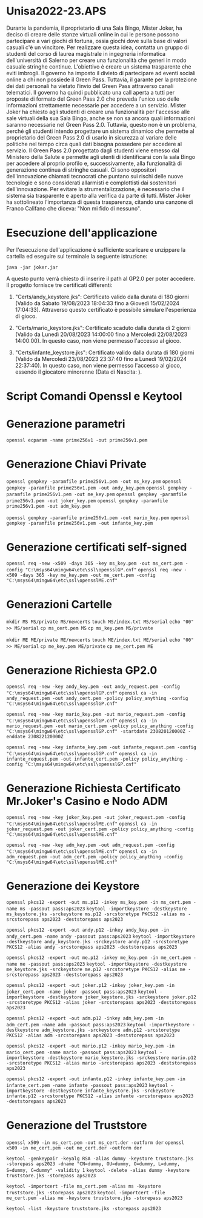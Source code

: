 # Unisa2022-23.APS

Durante la pandemia, il proprietario di una Sala Bingo, Mister Joker, ha deciso 
di creare delle stanze virtuali online in cui le persone possono partecipare a 
vari giochi di fortuna, ossia giochi dove sulla base di valori casuali c'è un 
vincitore. Per realizzare questa idea, contatta un gruppo di studenti del corso 
di laurea magistrale in ingegneria informatica dell'università di Salerno per 
creare una funzionalità che generi in modo casuale stringhe continue. 
L'obiettivo è creare un sistema trasparente che eviti imbrogli. 
Il governo ha imposto il divieto di partecipare ad eventi sociali online a chi non 
possiede il Green Pass. Tuttavia, il garante per la protezione dei dati personali 
ha vietato l’invio del Green Pass attraverso canali telematici. Il governo ha 
quindi pubblicato una call aperta a tutti per proposte di formato del Green 
Pass 2.0 che preveda l'unico uso delle informazioni strettamente necessarie 
per accedere a un servizio. Mister Joker ha chiesto agli studenti di creare una 
funzionalità per l'accesso alle sale virtuali della sua Sala Bingo, anche se non 
sa ancora quali informazioni saranno necessarie nel Green Pass 2.0. Tuttavia, 
questo non è un problema, perché gli studenti intendo progettare un sistema 
dinamico che permette al proprietario del Green Pass 2.0 di usarlo in sicurezza 
al variare delle politiche nel tempo circa quali dati bisogna possedere per 
accedere al servizio. Il Green Pass 2.0 progettato dagli studenti viene emesso 
dal Ministero della Salute e permette agli utenti di identificarsi con la sala 
Bingo per accedere al proprio profilo e, successivamente, alla funzionalità di 
generazione continua di stringhe casuali.
Ci sono oppositori dell'innovazione chiamati tecnocrati che puntano sui rischi 
delle nuove tecnologie e sono considerati allarmisti e complottisti dai 
sostenitori dell'innovazione. Per evitare la strumentalizzazione, è necessario 
che il sistema sia trasparente e aperto alla verifica da parte di tutti. Mister 
Joker ha sottolineato l'importanza di questa trasparenza, citando una canzone 
di Franco Califano che diceva: "Non mi fido di nessuno".


# Esecuzione dell'applicazione
Per l'esecuzione dell'applicazione è sufficiente scaricare e unzippare la cartella ed eseguire sul terminale la seguente istruzione:

`java -jar joker.jar`

A questo punto verrà chiesto di inserire il path al GP2.0 per poter accedere. Il progetto fornisce tre certificati differenti:

1. "Certs/andy_keystore.jks": Certificato valido dalla durata di 180 giorni (Valido da Sabato 19/08/2023 18:04:33 fino a Giovedì 15/02/2024 17:04:33). Attraverso questo certificato è possibile simulare l'esperienza di gioco.

1. "Certs/mario_keystore.jks": Certificato scaduto dalla durata di 2 giorni (Valido da Lunedì 20/08/2023 14:00:00 fino a Mercoledì 22/08/2023 14:00:00). In questo caso, non viene permesso l'accesso al gioco.

1. "Certs/infante_keystore.jks": Certificato valido dalla durata di 180 giorni  (Valido da Mercoledi 23/08/2023 23:37:40 fino a Lunedì 19/02/2024 22:37:40). In questo caso, non viene permesso l'accesso al gioco, essendo il giocatore minorenne (Data di Nascita: ).

# Script Comandi Openssl e Keytool

# Generazione parametri
`openssl ecparam -name prime256v1 -out prime256v1.pem`

# Generazione Chiavi Private
`openssl genpkey -paramfile prime256v1.pem -out ms_key.pem`
`openssl genpkey -paramfile prime256v1.pem -out andy_key.pem`
`openssl genpkey -paramfile prime256v1.pem -out me_key.pem`
`openssl genpkey -paramfile prime256v1.pem -out joker_key.pem`
`openssl genpkey -paramfile prime256v1.pem -out adm_key.pem`

<!-- Altri Player -->
`openssl genpkey -paramfile prime256v1.pem -out mario_key.pem`
`openssl genpkey -paramfile prime256v1.pem -out infante_key.pem`

# Generazione certificati self-signed
`openssl req -new -x509 -days 365 -key ms_key.pem -out ms_cert.pem -config "C:\msys64\mingw64\etc\ssl\opensslGP.cnf"`
`openssl req -new -x509 -days 365 -key me_key.pem -out me_cert.pem -config "C:\msys64\mingw64\etc\ssl\opensslME.cnf"`

# Generazioni Cartelle
`mkdir MS MS/private MS/newcerts`
`touch MS/index.txt MS/serial`
`echo "00" >> MS/serial`
`cp ms_cert.pem MS`
`cp ms_key.pem MS/private`

`mkdir ME ME/private ME/newcerts`
`touch ME/index.txt ME/serial`
`echo "00" >> ME/serial`
`cp me_key.pem ME/private`
`cp me_cert.pem ME`

# Generazione Richiesta GP2.0
`openssl req -new -key andy_key.pem -out andy_request.pem -config "C:\msys64\mingw64\etc\ssl\opensslGP.cnf"`
`openssl ca -in andy_request.pem -out andy_cert.pem -policy policy_anything -config "C:\msys64\mingw64\etc\ssl\opensslGP.cnf"`

<!-- Altri Player -->
`openssl req -new -key mario_key.pem -out mario_request.pem -config "C:\msys64\mingw64\etc\ssl\opensslGP.cnf"`
`openssl ca -in mario_request.pem -out mario_cert.pem -policy policy_anything -config "C:\msys64\mingw64\etc\ssl\opensslGP.cnf" -startdate 230820120000Z -enddate 230822120000Z`

`openssl req -new -key infante_key.pem -out infante_request.pem -config "C:\msys64\mingw64\etc\ssl\opensslGP.cnf"`
`openssl ca -in infante_request.pem -out infante_cert.pem -policy policy_anything -config "C:\msys64\mingw64\etc\ssl\opensslGP.cnf"`

# Generazione Richiesta Certificato Mr.Joker's Casino e Nodo ADM
`openssl req -new -key joker_key.pem -out joker_request.pem -config "C:\msys64\mingw64\etc\ssl\opensslME.cnf"`
`openssl ca -in joker_request.pem -out joker_cert.pem -policy policy_anything -config "C:\msys64\mingw64\etc\ssl\opensslME.cnf"`

`openssl req -new -key adm_key.pem -out adm_request.pem -config "C:\msys64\mingw64\etc\ssl\opensslME.cnf"`
`openssl ca -in adm_request.pem -out adm_cert.pem -policy policy_anything -config "C:\msys64\mingw64\etc\ssl\opensslME.cnf"`


# Generazione dei Keystore
`openssl pkcs12 -export -out ms.p12 -inkey ms_key.pem -in ms_cert.pem -name ms -passout pass:aps2023`
`keytool -importkeystore -destkeystore ms_keystore.jks -srckeystore ms.p12 -srcstoretype PKCS12 -alias ms -srcstorepass aps2023 -deststorepass aps2023`

`openssl pkcs12 -export -out andy.p12 -inkey andy_key.pem -in andy_cert.pem -name andy -passout pass:aps2023`
`keytool -importkeystore -destkeystore andy_keystore.jks -srckeystore andy.p12 -srcstoretype PKCS12 -alias andy -srcstorepass aps2023 -deststorepass aps2023`

`openssl pkcs12 -export -out me.p12 -inkey me_key.pem -in me_cert.pem -name me -passout pass:aps2023`
`keytool -importkeystore -destkeystore me_keystore.jks -srckeystore me.p12 -srcstoretype PKCS12 -alias me -srcstorepass aps2023 -deststorepass aps2023`

`openssl pkcs12 -export -out joker.p12 -inkey joker_key.pem -in joker_cert.pem -name joker -passout pass:aps2023`
`keytool -importkeystore -destkeystore joker_keystore.jks -srckeystore joker.p12 -srcstoretype PKCS12 -alias joker -srcstorepass aps2023 -deststorepass aps2023`

`openssl pkcs12 -export -out adm.p12 -inkey adm_key.pem -in adm_cert.pem -name adm -passout pass:aps2023`
`keytool -importkeystore -destkeystore adm_keystore.jks -srckeystore adm.p12 -srcstoretype PKCS12 -alias adm -srcstorepass aps2023 -deststorepass aps2023`

<!-- Altri Player -->
`openssl pkcs12 -export -out mario.p12 -inkey mario_key.pem -in mario_cert.pem -name mario -passout pass:aps2023`
`keytool -importkeystore -destkeystore mario_keystore.jks -srckeystore mario.p12 -srcstoretype PKCS12 -alias mario -srcstorepass aps2023 -deststorepass aps2023`

`openssl pkcs12 -export -out infante.p12 -inkey infante_key.pem -in infante_cert.pem -name infante -passout pass:aps2023`
`keytool -importkeystore -destkeystore infante_keystore.jks -srckeystore infante.p12 -srcstoretype PKCS12 -alias infante -srcstorepass aps2023 -deststorepass aps2023`

# Generazione del Truststore
`openssl x509 -in ms_cert.pem -out ms_cert.der -outform der`
`openssl x509 -in me_cert.pem -out me_cert.der -outform der`

`keytool -genkeypair -keyalg RSA -alias dummy -keystore truststore.jks -storepass aps2023 -dname "CN=dummy, OU=dummy, O=dummy, L=dummy, S=dummy, C=dummy" -validity 1`
`keytool -delete -alias dummy -keystore truststore.jks -storepass aps2023`

`keytool -importcert -file ms_cert.pem -alias ms -keystore truststore.jks -storepass aps2023`
`keytool -importcert -file me_cert.pem -alias me -keystore truststore.jks -storepass aps2023`

<!-- Stampa del truststore.jks -->
`keytool -list -keystore truststore.jks -storepass aps2023`